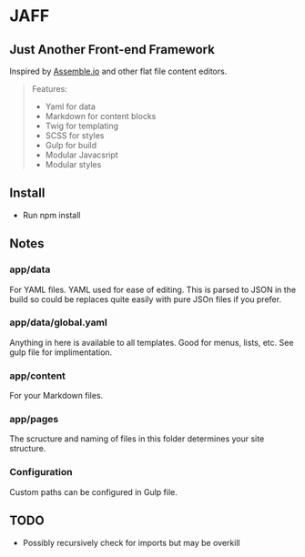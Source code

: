 # JAFF
## Just Another Front-end Framework

Inspired by [Assemble.io](http://assemble.io/) and other flat file content editors.

>Features:
>- Yaml for data
>- Markdown for content blocks
>- Twig for templating
>- SCSS for styles
>- Gulp for build
>- Modular Javacsript
>- Modular styles

## Install
- Run npm install

## Notes
### app/data
For YAML files. YAML used for ease of editing. This is parsed to JSON in the build so could be replaces quite easily with pure JSOn files if you prefer.

### app/data/global.yaml
Anything in here is available to all templates. Good for menus, lists, etc. See gulp file for implimentation.

### app/content
For your Markdown files.

### app/pages
The scructure and naming of files in this folder determines your site structure.

### Configuration
Custom paths can be configured in Gulp file.

## TODO
- Possibly recursively check for imports but may be overkill
